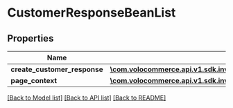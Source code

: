 # CustomerResponseBeanList

## Properties
Name | Type | Description | Notes
------------ | ------------- | ------------- | -------------
**create_customer_response** | [**\com.volocommerce.api.v1.sdk.invoker\com.volocommerce.api.v1.sdk.model\CustomerResponseBean[]**](CustomerResponseBean.md) |  | [optional] 
**page_context** | [**\com.volocommerce.api.v1.sdk.invoker\com.volocommerce.api.v1.sdk.model\PageContext**](PageContext.md) |  | [optional] 

[[Back to Model list]](../README.md#documentation-for-models) [[Back to API list]](../README.md#documentation-for-api-endpoints) [[Back to README]](../README.md)


